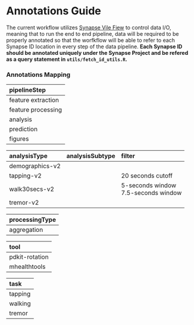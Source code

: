 # Annotations Guide

The current workflow utilizes [Synapse Vile Fiew](https://python-docs.synapse.org/build/html/Views.html) to control data I/O, meaning that to run the end to end pipeline, data will be required to be properly annotated so that the worfkflow will be able to refer to each Synapse ID location in every step of the data pipeline. 
**Each Synapse ID should be annotated uniquely under the Synapse Project and be refered as a query statement in `utils/fetch_id_utils.R`.**

### Annotations Mapping 
| pipelineStep |
| :-------------- |
| feature extraction |
| feature processing |
| analysis | 
| prediction |
| figures |

| analysisType | analysisSubtype | filter |
| :-------------- | :-----------| :----------- |
| demographics-v2 | | 
| tapping-v2 | | 20 seconds cutoff
| walk30secs-v2 | | 5-seconds window </br>  7.5-seconds window
| tremor-v2 | | |

| processingType |
|:-------------- |
| aggregation |

| tool |
|:--------------|
| pdkit-rotation |
| mhealthtools |


| task |
|:--------------|
| tapping |
| walking |
| tremor |
